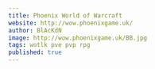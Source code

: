 ```yaml
---
title: Phoenix World of Warcraft
website: http://wow.phoenixgame.uk/
author: BlAcKdN
image: http://wow.phoenixgame.uk/BB.jpg
tags: wotlk pve pvp rpg
published: true
---
```


